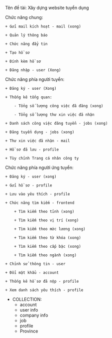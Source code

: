 Tên đề tài: Xây dựng website tuyển dụng

Chức năng chung:

    + Gửi mail kích hoạt - mail (xong)

    + Quản lý thông báo

    + Chức năng đẩy tin

    + Tạo hồ sơ

    + Đính kèm hồ sơ

    + Đăng nhập - user (Xong)

Chức năng phía người tuyển:

    + Đăng ký - user (Xong)

    + Thống kê tổng quan:

        - Tổng số lượng công việc đã đăng (xong)

        - Tổng số lượng thư xin việc đã nhận

    + Danh sách công việc đăng tuyển - jobs (xong)

    + Đăng tuyển dụng - jobs (xong)

    + Thư xin việc đã nhận - mail

    + Hồ sơ đã lưu - profile

    + Tùy chỉnh Trang cá nhân công ty

Chức năng phía người ứng tuyển:

    + Đăng ký - user (xong)

    + Gửi hồ sơ - profile

    + Lưu vào yêu thích - profile

    + Chức năng tìm kiếm - frontend

    	+ Tìm kiếm theo tỉnh (xong)

    	+ Tìm kiếm theo vị trí (xong)

    	+ Tìm kiếm theo mức lương (xong)

    	+ Tìm kiếm theo từ khóa (xong)

    	+ Tìm kiếm theo cấp bậc (xong)

    	+ Tìm kiếm theo ngành (xong)

    + Chỉnh sử thông tin - user

    + Đổi mật khẩu - account

    + Thống kê hồ sơ đã nộp - profile

    + Xem danh sách yêu thích - profile

- COLLECTION:
  - account
  - user info
  - company info
  - job
  - profile
  - Province
